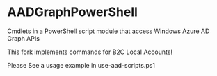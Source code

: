 # AADGraphPowerShell
Cmdlets in a PowerShell script module that access Windows Azure AD Graph APIs

This fork implements commands for B2C Local Accounts!

Please See a usage example in use-aad-scripts.ps1
